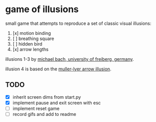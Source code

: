 # game of illusions

small game that attempts to reproduce a set of classic visual illusions:

1. [x] motion binding
2. [ ] breathing square
3. [ ] hidden bird
4. [x] arrow lengths

illusions 1-3 by [michael bach, university of freiberg, germany](https://michaelbach.de/ot/).

illusion 4 is based on the [muller-lyer arrow illusion](https://en.wikipedia.org/wiki/M%C3%BCller-Lyer_illusion).

## TODO
- [x] inherit screen dims from start.py
- [x] implement pause and exit screen with esc
- [ ] implement reset game
- [ ] record gifs and add to readme
